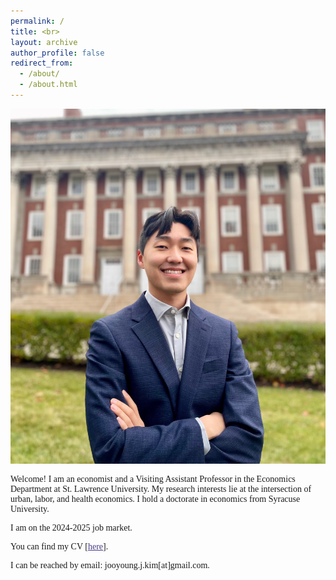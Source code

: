 ```yaml
---
permalink: /
title: <br>
layout: archive
author_profile: false
redirect_from: 
  - /about/
  - /about.html
---
```




<body>

 
<!-- <div class="container" style="max-width:100%"> -->
<div class="container2">
  
<!-- <div class="image" style="width:40%"> -->
<div class="img">
<img src="images/profile_maxwell1.png">
</div>
<!-- <div class="text" style="width:60%"> -->
<div class="text">
<p style="font-family:verdana">Welcome! I am an economist and a Visiting Assistant Professor in the Economics Department at St. Lawrence University. My research interests lie at the intersection of urban, labor, and health economics. I hold a doctorate in economics from Syracuse University.</p> 

<p style="font-family:verdana">I am on the 2024-2025 job market.</p> 


<!--
<p style="font-family:verdana"> I enjoy working with people and communicating ideas in both informal and formal settings.</p>


<p style="font-family:verdana">I hold a doctorate in economics from Syracuse University.</p>
-->
<p style="font-family:verdana">You can find my CV [<a href="https://www.dropbox.com/scl/fi/zrt8lyssqv5jj294s5ohq/CV_JooyoungKim.pdf?rlkey=nvbntxoitrpgei6os0xumts6m&st=1jnutfix&dl=0" target="_blank" style="font-family:verdana; color: darkslateblue; text-decoration: underline;text-decoration-style: solid;text-decoration-color: 007AFF;">here</a>].</p>

<p style="font-family:verdana">I can be reached by email: jooyoung.j.kim[at]gmail.com.</p>

<br>

</div>
</div>
 



</body>
